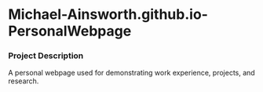 # Michael-Ainsworth.github.io-PersonalWebpage

### Project Description

A personal webpage used for demonstrating work experience, projects, and research.